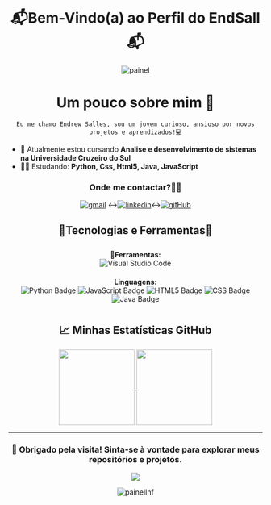 <h1 align="center"> 📬Bem-Vindo(a) ao Perfil do EndSall 📬</h1>

<div align="center">

![painel](https://camo.githubusercontent.com/3909fc75ae856d89d2fd251f4c95a2157e22142606ee50ce4e1306c0b68e7ac7/68747470733a2f2f63617073756c652d72656e6465722e76657263656c2e6170702f6170693f747970653d776176696e6726636f6c6f723d303030303030266865696768743d3132302673656374696f6e3d686561646572
)

   <h1> Um pouco sobre mim 👋</h1> 

    Eu me chamo Endrew Salles, sou um jovem curioso, ansioso por novos projetos e aprendizados!💻
</div> 

- 🌱 Atualmente estou cursando **Analise e desenvolvimento de sistemas na Universidade Cruzeiro do Sul**
- 👨‍💻 Estudando: **Python, Css, Html5, Java, JavaScript**
<div align="center">

### Onde me contactar?🧙‍♂️


[![gmail](https://img.shields.io/badge/Gmail-D14836?style=for-the-badge&logo=gmail&logoColor=white)](mailto:sallesendrew2@gmail.com "sallesendrew2@gmail.com") <->[![linkedin](https://img.shields.io/badge/LinkedIn-0077B5?style=for-the-badge&logo=linkedin&logoColor=white)](https://www.linkedin.com/feed/?trk=guest_homepage-basic_google-one-tap-submit "Clique Aqui!")<->[![gitHub](https://img.shields.io/badge/GitHub-100000?style=for-the-badge&logo=github&logoColor=white)](https://github.com/EndSall "Clique Aqui!")

</div>

<h2 align="center">🔧Tecnologias e Ferramentas🔧</h2>
<div style="display: flex; flex-wrap: wrap; justify-content: center;">

  <div align= center style="flex: 50%; padding: 10px;">
    <strong>🔧Ferramentas:</strong><br>
    <img src="https://img.shields.io/badge/Visual_Studio_Code-0078D4?style=for-the-badge&logo=visual%20studio%20code&logoColor=white" alt="Visual Studio Code" />
  </div>

  <div align= center style="flex: 50%; padding: 10px;">
    <strong>Linguagens:</strong><br>
    <img src="https://img.shields.io/badge/-Python-blue?logo=Python&logoColor=white" alt="Python Badge" />
    <img src="https://img.shields.io/badge/-JavaScript-yellow?logo=javascript&logoColor=black" alt="JavaScript Badge" />
    <img src="https://img.shields.io/badge/HTML5-E34F26?style=for-the-badge&logo=html5&logoColor=white" alt="HTML5 Badge" />
    <img src="https://img.shields.io/badge/CSS-239120?style=for-the-badge&logo=css3&logoColor=white" alt="CSS Badge" />
    <img src="https://img.shields.io/badge/Java-ED8B00?style=for-the-badge&logo=openjdk&logoColor=white" alt="Java Badge" />
  </div>

</div>

<h2 align="center">📈 Minhas Estatísticas GitHub</h2>

<div align="center">
 <a href="https://github-readme-stats.vercel.app/api?username=EndSall/github-readme-stats">
  <img height=150 align="center" src="https://github-readme-stats.vercel.app/api?username=EndSall&show_icons=true&theme=radical" />
</a>
<a href="https://github.com/EndSall/convoychat">
  <img height=150 align="center" src="https://github-readme-stats.vercel.app/api/top-langs?username=EndSall&layout=compact&langs_count=8&card_width=320&theme=radical" />
</a>

</div>
<div align="center">

---

### 🌟 **Obrigado pela visita!** Sinta-se à vontade para explorar meus repositórios e projetos.

<p align="center">   <img alingn="center" src="https://profile-counter.glitch.me/Endsall/count.svg" /></p>

![painelInf](https://camo.githubusercontent.com/f5afc35289f576638056ab5a2171a4fc940b20fe14ae26c2f671b6a9783cfa07/68747470733a2f2f63617073756c652d72656e6465722e76657263656c2e6170702f6170693f747970653d776176696e6726636f6c6f723d303030303030266865696768743d3132302673656374696f6e3d666f6f746572)

</div>
